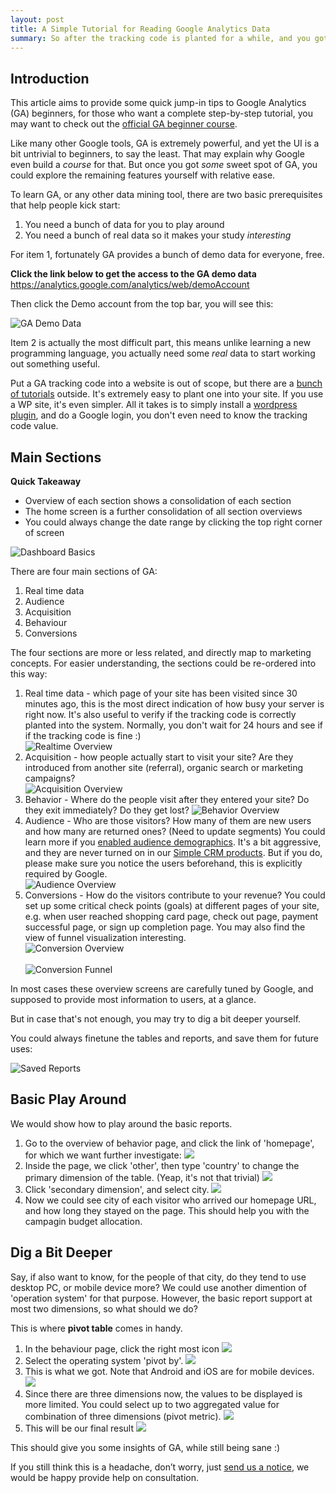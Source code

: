 ```yaml
---
layout: post
title: A Simple Tutorial for Reading Google Analytics Data
summary: So after the tracking code is planted for a while, and you got a bunch of data, how to actually start reading the data?
---
```



## Introduction
This article aims to provide some quick jump-in tips to Google Analytics (GA) beginners, for those who want a complete step-by-step tutorial, you may want to check out the [official GA beginner course](https://analytics.google.com/analytics/academy/course/6).

Like many other Google tools, GA is extremely powerful, and yet the UI is a bit untrivial to beginners, to say the least. That may explain why Google even build a *course* for that. But once you got *some* sweet spot of GA, you could explore the remaining features yourself with relative ease.

To learn GA, or any other data mining tool, there are two basic prerequisites that help people kick start:

1. You need a bunch of data for you to play around
2. You need a bunch of real data so it makes your study *interesting*

For item 1, fortunately GA provides a bunch of demo data for everyone, free.

**Click the link below to get the access to the GA demo data**
 <https://analytics.google.com/analytics/web/demoAccount>
 
 Then click the Demo account from the top bar, you will see this:

![GA Demo Data](/images/ga-basics/ga-demo-data.png)

Item 2 is actually the most difficult part, this means unlike learning a new programming language, you actually need some *real* data to start working out something useful.

Put a GA tracking code into a website is out of scope, but there are a [bunch of tutorials](https://www.google.com/search?q=how+to+add+a+google+analtycis+tracking+code) outside. It's extremely easy to plant one into your site. If you use a WP site, it's even simpler. All it takes is to simply install a [wordpress plugin](https://www.google.com/search?q=wordpress+google+analytics), and do a Google login, you don't even need to know the tracking code value.

## Main Sections

**Quick Takeaway**
- Overview of each section shows a consolidation of each section
- The home screen is a further consolidation of all section overviews
- You could always change the date range by clicking the top right corner of screen

![Dashboard Basics](/images/ga-basics/dashboard-basics.png)

There are four main sections of GA:

1. Real time data
2. Audience
3. Acquisition
4. Behaviour
5. Conversions

The four sections are more or less related, and directly map to marketing concepts. For easier understanding, the sections could be re-ordered into this way:

1. Real time data - which page of your site has been visited since 30 minutes ago, this is the most direct indication of how busy your server is right now. It's also useful to verify if the tracking code is correctly planted into the system. Normally, you don't wait for 24 hours and see if if the tracking code is fine :)\
![Realtime Overview](/images/ga-basics/realtime-overview.png)
2. Acquisition - how people actually start to visit your site? Are they introduced from another site (referral), organic search or marketing campaigns?\
![Acquisition Overview](/images/ga-basics/acquisition-overview.png)
3. Behavior - Where do the people visit after they entered your site? Do they exit immediately? Do they get lost?
![Behavior Overview](/images/ga-basics/behavior-overview.png)
4. Audience - Who are those visitors? How many of them are new users and how many are returned ones? (Need to update segments) You could learn more if you [enabled audience demographics](https://support.google.com/analytics/answer/2799357?hl=en). It's a bit aggressive, and they are never turned on in our [Simple CRM products](https://www.simplemobilecrm.com). But if you do, please make sure you notice the users beforehand, this is explicitly required by Google.\
![Audience Overview](/images/ga-basics/audience-overview.png)
5. Conversions - How do the visitors contribute to your revenue? You could set up some critical check points (goals) at different pages of your site, e.g. when user reached shopping card page,  check out page, payment successful page, or sign up completion page. You may also find the view of funnel visualization interesting.\
![Conversion Overview](/images/ga-basics/goal-overview.png)\
\
![Conversion Funnel](/images/ga-basics/conversion-funnel.png)

In most cases these overview screens are carefully tuned by Google, and supposed to provide most information to users, at a glance.

But in case that's not enough, you may try to dig a bit deeper yourself.

You could always finetune the tables and reports, and save them for future uses:

![Saved Reports](/images/ga-basics/saved-reports.png)

## Basic Play Around
We would show how to play around the basic reports.

1. Go to the overview of behavior page, and click the link of 'homepage', for which 
we want further investigate:
![](/images/ga-basics/homepage_investigation.png)
2. Inside the page, we click 'other', then type 'country' to change the primary 
dimension of the table. (Yeap, it's not that trivial)
![](/images/ga-basics/primary-dimension-country.png)
3. Click 'secondary dimension', and select city.
![](/images/ga-basics/secondary-dimension-city.png)
4. Now we could see city of each visitor who arrived our homepage URL, and how 
long they stayed on the page. This should help you with the campagin budget allocation.


## Dig a Bit Deeper

Say, if also want to know, for the people of that city, do they tend to use desktop 
PC, or mobile device more? We could use another dimention of 'operation system' for that 
purpose. However, the basic report support at most two dimensions, so what should we do?  

This is where **pivot table** comes in handy.

1. In the behaviour page, click the right most icon
![](/images/ga-basics/pivot-table.png)
2. Select the operating system 'pivot by'.
![](/images/ga-basics/pivot-by.png)
3. This is what we got. Note that Android and iOS are for mobile devices.
![](/images/ga-basics/pivot-result-display.png)
4. Since there are three dimensions now, the values to be displayed is more limited. You could 
select up to two aggregated value for combination of three dimensions (pivot metric).
![](/images/ga-basics/second-pivot-metric.png)
5. This will be our final result
![](/images/ga-basics/final-pivot-result-display.png)


This should give you some insights of GA, while still being sane :)

If you still think this is a headache, don’t worry, just [send us a notice](https://www.bart.com.hk/#ContactUs), we would be happy provide help on consultation.

